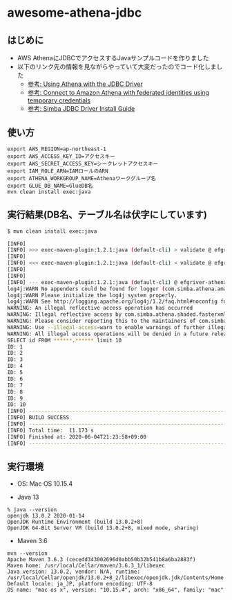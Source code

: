 # awesome-athena-jdbc

## はじめに

* AWS AthenaにJDBCでアクセスするJavaサンプルコードを作りました
* 以下のリンク先の情報を見ながらやっていて大変だったのでコード化しました
  - [参考: Using Athena with the JDBC Driver](https://docs.aws.amazon.com/athena/latest/ug/connect-with-jdbc.html/)
  - [参考: Connect to Amazon Athena with federated identities using temporary credentials](https://aws.amazon.com/jp/blogs/big-data/connect-to-amazon-athena-with-federated-identities-using-temporary-credentials/)
  - [参考: Simba JDBC Driver Install Guide](https://cdn.simba.com/products/Athena/doc/JDBC_InstallGuide/)

## 使い方

```
export AWS_REGION=ap-northeast-1
export AWS_ACCESS_KEY_ID=アクセスキー
export AWS_SECRET_ACCESS_KEY=シークレットアクセスキー
export IAM_ROLE_ARN=IAMロールのARN
export ATHENA_WORKGROUP_NAME=Athenaワークグループ名
export GLUE_DB_NAME=GlueDB名
mvn clean install exec:java
```

## 実行結果(DB名、テーブル名は伏字にしています)

```sh
$ mvn clean install exec:java

[INFO] 
[INFO] >>> exec-maven-plugin:1.2.1:java (default-cli) > validate @ efgriver-athena-jdbc >>>
[INFO] 
[INFO] <<< exec-maven-plugin:1.2.1:java (default-cli) < validate @ efgriver-athena-jdbc <<<
[INFO] 
[INFO] 
[INFO] --- exec-maven-plugin:1.2.1:java (default-cli) @ efgriver-athena-jdbc ---
log4j:WARN No appenders could be found for logger (com.simba.athena.amazonaws.AmazonWebServiceClient).
log4j:WARN Please initialize the log4j system properly.
log4j:WARN See http://logging.apache.org/log4j/1.2/faq.html#noconfig for more info.
WARNING: An illegal reflective access operation has occurred
WARNING: Illegal reflective access by com.simba.athena.shaded.fasterxml.jackson.databind.util.ClassUtil (file:/Users/eigo.fujikawa/Desktop/gitlab.veevadev.com/start-query-execution-example/lib/AthenaJDBC42_2.0.9.jar) to method java.lang.Throwable.setCause(java.lang.Throwable)
WARNING: Please consider reporting this to the maintainers of com.simba.athena.shaded.fasterxml.jackson.databind.util.ClassUtil
WARNING: Use --illegal-access=warn to enable warnings of further illegal reflective access operations
WARNING: All illegal access operations will be denied in a future release
SELECT id FROM ******.****** limit 10
ID: 1
ID: 2
ID: 3
ID: 4
ID: 5
ID: 6
ID: 7
ID: 8
ID: 9
ID: 10
[INFO] ------------------------------------------------------------------------
[INFO] BUILD SUCCESS
[INFO] ------------------------------------------------------------------------
[INFO] Total time:  11.173 s
[INFO] Finished at: 2020-06-04T21:23:58+09:00
[INFO] ------------------------------------------------------------------------
```

## 実行環境

* OS: Mac OS 10.15.4

* Java 13

```
% java --version
openjdk 13.0.2 2020-01-14
OpenJDK Runtime Environment (build 13.0.2+8)
OpenJDK 64-Bit Server VM (build 13.0.2+8, mixed mode, sharing)
```

* Maven 3.6

```
mvn --version
Apache Maven 3.6.3 (cecedd343002696d0abb50b32b541b8a6ba2883f)
Maven home: /usr/local/Cellar/maven/3.6.3_1/libexec
Java version: 13.0.2, vendor: N/A, runtime: /usr/local/Cellar/openjdk/13.0.2+8_2/libexec/openjdk.jdk/Contents/Home
Default locale: ja_JP, platform encoding: UTF-8
OS name: "mac os x", version: "10.15.4", arch: "x86_64", family: "mac"
```
